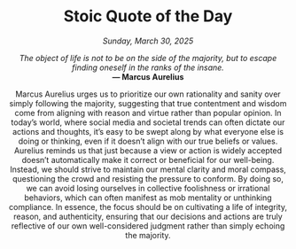 <h1 align="center">Stoic Quote of the Day</h1>
<p align="center"><em><!--date-start-->Sunday, March 30, 2025<!--date-end--></em></p>
<p align="center">
    <em><!--START_SECTION:quote-text-->
The object of life is not to be on the side of the majority, but to escape finding oneself in the ranks of the insane.
<!--END_SECTION:quote-text--></em><br>
    <strong>— <!--START_SECTION:quote-author-->
Marcus Aurelius
<!--END_SECTION:quote-author--></strong>
</p>

<p align="center" style="max-width:600px;margin:0 auto;">
<!--START_SECTION:quote-interpretation-->
Marcus Aurelius urges us to prioritize our own rationality and sanity over simply following the majority, suggesting that true contentment and wisdom come from aligning with reason and virtue rather than popular opinion. In today’s world, where social media and societal trends can often dictate our actions and thoughts, it’s easy to be swept along by what everyone else is doing or thinking, even if it doesn’t align with our true beliefs or values. Aurelius reminds us that just because a view or action is widely accepted doesn’t automatically make it correct or beneficial for our well-being. Instead, we should strive to maintain our mental clarity and moral compass, questioning the crowd and resisting the pressure to conform. By doing so, we can avoid losing ourselves in collective foolishness or irrational behaviors, which can often manifest as mob mentality or unthinking compliance. In essence, the focus should be on cultivating a life of integrity, reason, and authenticity, ensuring that our decisions and actions are truly reflective of our own well-considered judgment rather than simply echoing the majority.
<!--END_SECTION:quote-interpretation-->
</p>
